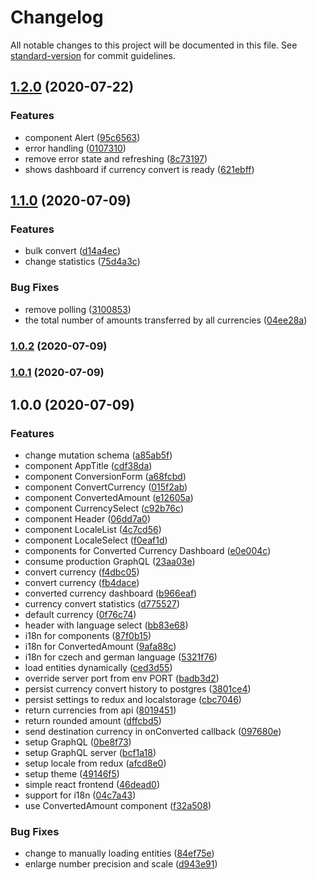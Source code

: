 # Changelog

All notable changes to this project will be documented in this file. See [standard-version](https://github.com/conventional-changelog/standard-version) for commit guidelines.

## [1.2.0](https://github.com/romankuzmin/purple-currency-conversion/compare/v1.1.0...v1.2.0) (2020-07-22)


### Features

* component Alert ([95c6563](https://github.com/romankuzmin/purple-currency-conversion/commit/95c6563e98147a00c924ca776a7dc3acfc704ebe))
* error handling ([0107310](https://github.com/romankuzmin/purple-currency-conversion/commit/0107310f6ca6d1616a3006f0b3f210129d0bfc74))
* remove error state and refreshing ([8c73197](https://github.com/romankuzmin/purple-currency-conversion/commit/8c73197a3b5e048c31a457f86b0865dfeab78522))
* shows dashboard if currency convert is ready ([621ebff](https://github.com/romankuzmin/purple-currency-conversion/commit/621ebff6c14de2a4b0e468dac34d92791d9f28a7))

## [1.1.0](https://github.com/romankuzmin/purple-currency-conversion/compare/v1.0.2...v1.1.0) (2020-07-09)


### Features

* bulk convert ([d14a4ec](https://github.com/romankuzmin/purple-currency-conversion/commit/d14a4ec340f9ec3433f495231e9d353caa75c818))
* change statistics ([75d4a3c](https://github.com/romankuzmin/purple-currency-conversion/commit/75d4a3caa390ccef97652baaa97d8ca417590e0a))


### Bug Fixes

* remove polling ([3100853](https://github.com/romankuzmin/purple-currency-conversion/commit/31008535a9f33c44b5e889569a7ef2c7e21cba72))
* the total number of amounts transferred by all currencies ([04ee28a](https://github.com/romankuzmin/purple-currency-conversion/commit/04ee28acc17778ca41f42c27d483779fcfc56338))

### [1.0.2](https://github.com/romankuzmin/purple-currency-conversion/compare/v1.0.0...v1.0.2) (2020-07-09)

### [1.0.1](https://github.com/romankuzmin/purple-currency-conversion/compare/v1.0.0...v1.0.1) (2020-07-09)

## 1.0.0 (2020-07-09)


### Features

* change mutation schema ([a85ab5f](https://github.com/romankuzmin/purple-currency-conversion/commit/a85ab5fd90e411e647f343ba7f06469957bc9568))
* component AppTitle ([cdf38da](https://github.com/romankuzmin/purple-currency-conversion/commit/cdf38dac8ec1016219e7811fbc9e20cb6cca1671))
* component ConversionForm ([a68fcbd](https://github.com/romankuzmin/purple-currency-conversion/commit/a68fcbd37b18533500bbac0190b956802562c4a0))
* component ConvertCurrency ([015f2ab](https://github.com/romankuzmin/purple-currency-conversion/commit/015f2abf98ebf98ed151584693f6d4870aa02fd6))
* component ConvertedAmount ([e12605a](https://github.com/romankuzmin/purple-currency-conversion/commit/e12605ab1286248af47e22be5e7aa7a80d28673a))
* component CurrencySelect ([c92b76c](https://github.com/romankuzmin/purple-currency-conversion/commit/c92b76cacec936603f311c89eb4a4b44f20e65dc))
* component Header ([06dd7a0](https://github.com/romankuzmin/purple-currency-conversion/commit/06dd7a05c8bdf9b380e8a530dbd924ee3d573df0))
* component LocaleList ([4c7cd56](https://github.com/romankuzmin/purple-currency-conversion/commit/4c7cd56a358b257f0794f7c9d7ffa8cbf4e33ad4))
* component LocaleSelect ([f0eaf1d](https://github.com/romankuzmin/purple-currency-conversion/commit/f0eaf1d30da7bbda2344f085dfcdfe4628f877d6))
* components for Converted Currency Dashboard ([e0e004c](https://github.com/romankuzmin/purple-currency-conversion/commit/e0e004c3f451ba7ba428dc6ff49502cc6039f8b0))
* consume production GraphQL ([23aa03e](https://github.com/romankuzmin/purple-currency-conversion/commit/23aa03e58dba82aec32ffe6e7a0d558e68e71ffa))
* convert currency ([f4dbc05](https://github.com/romankuzmin/purple-currency-conversion/commit/f4dbc050fbe70725b80c17d7f73d1e99ac931518))
* convert currency ([fb4dace](https://github.com/romankuzmin/purple-currency-conversion/commit/fb4daceb02b21a33010d60831c936c3b607b7baa))
* converted currency dashboard ([b966eaf](https://github.com/romankuzmin/purple-currency-conversion/commit/b966eaf55abb0bb5e01b5657b8413878a8419771))
* currency convert statistics ([d775527](https://github.com/romankuzmin/purple-currency-conversion/commit/d775527c0a61b7c4f95eeffddd8a32b831454922))
* default currency ([0f76c74](https://github.com/romankuzmin/purple-currency-conversion/commit/0f76c7456d206106678680d26055df0a60d6e3f2))
* header with language select ([bb83e68](https://github.com/romankuzmin/purple-currency-conversion/commit/bb83e6896af48b01a79b5b9aebfa50609e7a4b72))
* i18n for components ([87f0b15](https://github.com/romankuzmin/purple-currency-conversion/commit/87f0b1592c63117aef2247688d395d34ce27fae5))
* i18n for ConvertedAmount ([9afa88c](https://github.com/romankuzmin/purple-currency-conversion/commit/9afa88cc858d1dbb971435bf6ce718308f66c33b))
* i18n for czech and german language ([5321f76](https://github.com/romankuzmin/purple-currency-conversion/commit/5321f764a3ed2f22c11b42d47ac3532b8872483d))
* load entities dynamically ([ced3d55](https://github.com/romankuzmin/purple-currency-conversion/commit/ced3d55fb941068c37ee3e32e7337225206eb3f4))
* override server port from env PORT ([badb3d2](https://github.com/romankuzmin/purple-currency-conversion/commit/badb3d2508b0b56b664e81ceed8694f249a750ed))
* persist currency convert history to postgres ([3801ce4](https://github.com/romankuzmin/purple-currency-conversion/commit/3801ce4d3e336063427a393eef4f234bba75ceac))
* persist settings to redux and localstorage ([cbc7046](https://github.com/romankuzmin/purple-currency-conversion/commit/cbc7046989b8ab96a8f176bd0574c9e5ed055fdf))
* return currencies from api ([8019451](https://github.com/romankuzmin/purple-currency-conversion/commit/8019451c3af5fed7e56c97687b45e684a8ee515e))
* return rounded amount ([dffcbd5](https://github.com/romankuzmin/purple-currency-conversion/commit/dffcbd50029b405cf8c8607f6ead8ea60ba27d33))
* send destination currency in onConverted callback ([097680e](https://github.com/romankuzmin/purple-currency-conversion/commit/097680e89a001415eb19b59a31cb6f54556c0705))
* setup GraphQL ([0be8f73](https://github.com/romankuzmin/purple-currency-conversion/commit/0be8f7315812671a7915e046540c1f0f539b889a))
* setup GraphQL server ([bcf1a18](https://github.com/romankuzmin/purple-currency-conversion/commit/bcf1a1841ef2e7c6324bbcf16e0bfbf202644835))
* setup locale from redux ([afcd8e0](https://github.com/romankuzmin/purple-currency-conversion/commit/afcd8e0e4af120edf218fc842cbe5f9e89efe237))
* setup theme ([49146f5](https://github.com/romankuzmin/purple-currency-conversion/commit/49146f5482370fc1d0763fea9cd3a0f4776dcd97))
* simple react frontend ([46dead0](https://github.com/romankuzmin/purple-currency-conversion/commit/46dead0ffc2b41948c5e968978e4fafd75723273))
* support for i18n ([04c7a43](https://github.com/romankuzmin/purple-currency-conversion/commit/04c7a43572859fc549b71adb53bfe757c3b5de1b))
* use ConvertedAmount component ([f32a508](https://github.com/romankuzmin/purple-currency-conversion/commit/f32a5082b5352660b1cb4cc121ca7a58d76bb466))


### Bug Fixes

* change to manually loading entities ([84ef75e](https://github.com/romankuzmin/purple-currency-conversion/commit/84ef75ec34add6ee4cd68e5fcbec7ffa50764bb9))
* enlarge number precision and scale ([d943e91](https://github.com/romankuzmin/purple-currency-conversion/commit/d943e91e72430b7830fc7b4d7dd20894dbeef5b0))
